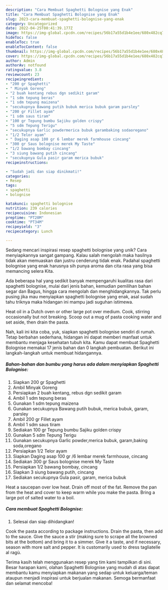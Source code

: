 ```yaml
---
description: "Cara Membuat Spaghetti Bolognise yang Enak"
title: "Cara Membuat Spaghetti Bolognise yang Enak"
slug: 2023-cara-membuat-spaghetti-bolognise-yang-enak
category: Uncategorized
date: 2022-04-25T00:41:39.177Z
image: https://img-global.cpcdn.com/recipes/56b17a55d1b4e1ee/680x482cq70/spaghetti-bolognise-foto-resep-utama.jpg
hideToc: false
enableToc: true
enableTocContent: false
thumbnail: https://img-global.cpcdn.com/recipes/56b17a55d1b4e1ee/680x482cq70/spaghetti-bolognise-foto-resep-utama.jpg
cover: https://img-global.cpcdn.com/recipes/56b17a55d1b4e1ee/680x482cq70/spaghetti-bolognise-foto-resep-utama.jpg
author: Admin
authorAv: notfound
ratingvalue: 3.8
reviewcount: 23
recipeingredient:
- "200 gr Spaghetti"
- " Minyak Goreng"
- "2 buah kentang rebus dgn sedikit garam"
- "1 sdm tepung beras"
- "1 sdm tepung maizena"
- "secukupnya Bawang putih bubuk merica bubuk garam parsley"
- "200 gr Fillet ayam"
- "1 sdm saus tiram"
- "100 gr Tepung bumbu Sajiku golden crispy"
- "5 sdm Tepung Terigu"
- "secukupnya Garlic powdermerica bubuk garambaking sodaoregano"
- "1/2 Telor ayam"
- " Daging asap 100 gr 6 lembar merek farmhouse cincang"
- "300 gr Saus bolognise merek My Taste"
- "1/2 bawang bombay cincang"
- "3 siung bawang putih cincang"
- "secukupnya Gula pasir garam merica bubuk"
recipeinstructions:

- "Sudah jadi dan siap dinikmati!"
categories:
- Resep
tags:
- spaghetti
- bolognise

katakunci: spaghetti bolognise 
nutrition: 239 calories
recipecuisine: Indonesian
preptime: "PT20M"
cooktime: "PT34M"
recipeyield: "3"
recipecategory: Lunch

---
```





Sedang mencari inspirasi resep spaghetti bolognise yang unik? Cara menyiapkannya sangat gampang. Kalau salah mengolah maka hasilnya tidak akan memuaskan dan justru cenderung tidak enak. Padahal spaghetti bolognise yang enak harusnya sih punya aroma dan cita rasa yang bisa memancing selera Kita.





Ada beberapa hal yang sedikit banyak mempengaruhi kualitas rasa dari spaghetti bolognise, mulai dari jenis bahan, kemudian pemilihan bahan segar dan Bagus, hingga cara mengolah dan menghidangkannya. Tak perlu pusing jika mau menyiapkan spaghetti bolognise yang enak,      asal sudah tahu triknya maka hidangan ini mampu jadi suguhan istimewa.














Heat oil in a Dutch oven or other large pot over medium. Cook, stirring occasionally but not breaking. Scoop out a mug of pasta cooking water and set aside, then drain the pasta.






Nah, kali ini kita coba, yuk, siapkan spaghetti bolognise sendiri di rumah. Tetap berbahan sederhana, hidangan ini dapat memberi manfaat untuk membantu menjaga kesehatan tubuh kita. Kamu dapat membuat Spaghetti Bolognise memakai 17 jenis bahan dan 0 langkah pembuatan. Berikut ini langkah-langkah untuk membuat hidangannya.

<!--inarticleads1-->

##### Bahan-bahan dan bumbu yang harus ada dalam menyiapkan Spaghetti Bolognise:

1. Siapkan 200 gr Spaghetti
1. Ambil  Minyak Goreng
1. Persiapkan 2 buah kentang, rebus dgn sedikit garam
1. Ambil 1 sdm tepung beras
1. Gunakan 1 sdm tepung maizena
1. Gunakan secukupnya Bawang putih bubuk, merica bubuk, garam, parsley
1. Ambil 200 gr Fillet ayam
1. Ambil 1 sdm saus tiram
1. Sediakan 100 gr Tepung bumbu Sajiku golden crispy
1. Gunakan 5 sdm Tepung Terigu
1. Gunakan secukupnya Garlic powder,merica bubuk, garam,baking soda,oregano
1. Persiapkan 1/2 Telor ayam
1. Siapkan  Daging asap 100 gr /6 lembar merek farmhouse, cincang
1. Sediakan 300 gr Saus bolognise merek My Taste
1. Persiapkan 1/2 bawang bombay, cincang
1. Siapkan 3 siung bawang putih, cincang
1. Sediakan secukupnya Gula pasir, garam, merica bubuk


Heat a saucepan over low heat. Drain off most of the fat. Remove the pan from the heat and cover to keep warm while you make the pasta. Bring a large pot of salted water to a boil. 

<!--inarticleads2-->

##### Cara membuat Spaghetti Bolognise:


1. Selesai dan siap dihidangkan!

Cook the pasta according to package instructions. Drain the pasta, then add to the sauce. Give the sauce a stir (making sure to scrape all the browned bits at the bottom) and bring it to a simmer. Give it a taste, and if necessary, season with more salt and pepper. It is customarily used to dress tagliatelle al ragù. 

Terima kasih telah menggunakan resep yang tim kami tampilkan di sini. Besar harapan kami, olahan Spaghetti Bolognise yang mudah di atas dapat membantu kamu menyiapkan makanan yang sedap untuk keluarga/teman ataupun menjadi inspirasi untuk berjualan makanan. Semoga bermanfaat dan selamat mencoba!
